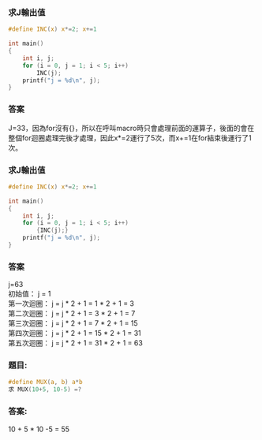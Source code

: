 ### 求J輸出值
````C
#define INC(x) x*=2; x+=1

int main()
{                       
    int i, j;
    for (i = 0, j = 1; i < 5; i++)
        INC(j);
    printf("j = %d\n", j);
}
````
### 答案
J=33，因為for沒有{}，所以在呼叫macro時只會處理前面的運算子，後面的會在整個for迴圈處理完後才處理，因此x*=2運行了5次，而x+=1在for結束後運行了1次。

### 求J輸出值
````C
#define INC(x) x*=2; x+=1

int main()
{                       
    int i, j;
    for (i = 0, j = 1; i < 5; i++)
        {INC(j);}
    printf("j = %d\n", j);
}
````
### 答案
j=63  
初始值： j = 1   
第一次迴圈： j = j * 2 + 1 = 1 * 2 + 1 = 3  
第二次迴圈： j = j * 2 + 1 = 3 * 2 + 1 = 7  
第三次迴圈： j = j * 2 + 1 = 7 * 2 + 1 = 15  
第四次迴圈： j = j * 2 + 1 = 15 * 2 + 1 = 31  
第五次迴圈： j = j * 2 + 1 = 31 * 2 + 1 = 63

### 題目:
````C
#define MUX(a, b) a*b
求 MUX(10+5, 10-5) =?
````
### 答案:
10 + 5 * 10 -5 = 55 
